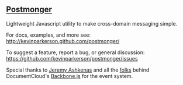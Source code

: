 ## [Postmonger](http://kevinparkerson.github.com/postmonger/)

Lightweight Javascript utility to make cross-domain messaging simple.


For docs, examples, and more see:
http://kevinparkerson.github.com/postmonger/

To suggest a feature, report a bug, or general discussion:
https://github.com/kevinparkerson/postmonger/issues

Special thanks to [Jeremy Ashkenas](https://github.com/jashkenas) and all the [folks](https://github.com/documentcloud/backbone/graphs/contributors) behind DocumentCloud's [Backbone.js](https://github.com/documentcloud/backbone/) for the event system.